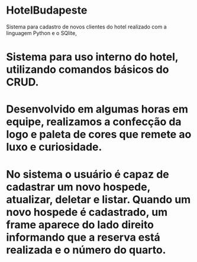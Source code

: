 # HotelBudapeste
Sistema para cadastro de novos clientes do hotel realizado com a linguagem Python e o SQlite,

# Sistema para uso interno do hotel, utilizando comandos básicos do CRUD.
# Desenvolvido em algumas horas em equipe, realizamos a confecção da logo e paleta de cores que remete ao luxo e curiosidade.
# No sistema o usuário é capaz de cadastrar um novo hospede, atualizar, deletar e listar. Quando um novo hospede é cadastrado, um frame aparece do lado direito informando que a reserva está realizada e o número do quarto.
